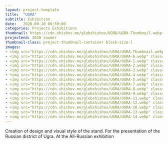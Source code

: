```yaml
---
layout: project-template
title:  "UGRA"
subtitle: Exhibition
date:   2020-09-10 00:59:00
categories: Projects Exhibitions
thumbnail: https://cdn.shishov.me/glebshishov/UGRA/UGRA-Thumbnail.webp
projectend: 2020 suumer
thumbnail-class: project-thumbnail-container block-size-l
images:
- <img src="https://cdn.shishov.me/glebshishov/UGRA/UGRA-Thumbnail.webp" class="project-img-parameters img-size-full" alt="UGRA-first">
- <img src="https://cdn.shishov.me/glebshishov/UGRA/UGRA-6.webp" class="project-img-parameters img-size-full" alt="UGRA-6">
- <img src="https://cdn.shishov.me/glebshishov/UGRA/UGRA-1.webp" class="project-img-parameters img-size-half" alt="UGRA-1">
- <img src="https://cdn.shishov.me/glebshishov/UGRA/UGRA-2.webp" class="project-img-parameters img-size-half" alt="UGRA-2">
- <img src="https://cdn.shishov.me/glebshishov/UGRA/UGRA-3.webp" class="project-img-parameters img-size-full" alt="UGRA-3">
- <img src="https://cdn.shishov.me/glebshishov/UGRA/UGRA-4.webp" class="project-img-parameters img-size-full" alt="UGRA-4">
- <img src="https://cdn.shishov.me/glebshishov/UGRA/UGRA-5.webp" class="project-img-parameters img-size-full" alt="UGRA-5">
- <img src="https://cdn.shishov.me/glebshishov/UGRA/UGRA-7.webp" class="project-img-parameters img-size-full" alt="UGRA-7">
- <img src="https://cdn.shishov.me/glebshishov/UGRA/UGRA-8.webp" class="project-img-parameters img-size-half" alt="UGRA-8">
- <img src="https://cdn.shishov.me/glebshishov/UGRA/UGRA-9.webp" class="project-img-parameters img-size-half" alt="UGRA-9">
- <img src="https://cdn.shishov.me/glebshishov/UGRA/UGRA-11.webp" class="project-img-parameters img-size-full" alt="UGRA-11">
- <img src="https://cdn.shishov.me/glebshishov/UGRA/UGRA-12.webp" class="project-img-parameters img-size-half" alt="UGRA-12">
- <img src="https://cdn.shishov.me/glebshishov/UGRA/UGRA-10.webp" class="project-img-parameters img-size-half" alt="UGRA-10">
- <img src="https://cdn.shishov.me/glebshishov/UGRA/UGRA-13.webp" class="project-img-parameters img-size-half" alt="UGRA-13">
- <img src="https://cdn.shishov.me/glebshishov/UGRA/UGRA-14.webp" class="project-img-parameters img-size-half" alt="UGRA-14">
---
```


Creation of design and visual style of the stand. For the presentation of the Russian district of Ugra. At the All-Russian exhibition 